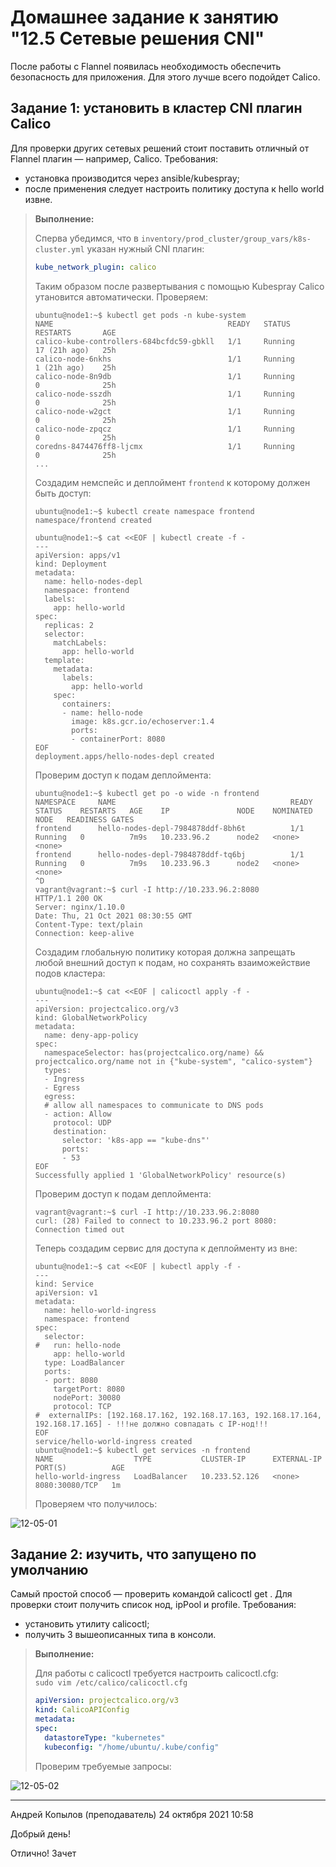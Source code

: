 # Домашнее задание к занятию "12.5 Сетевые решения CNI"

После работы с Flannel появилась необходимость обеспечить безопасность для приложения. Для этого лучше всего подойдет Calico.
## Задание 1: установить в кластер CNI плагин Calico
Для проверки других сетевых решений стоит поставить отличный от Flannel плагин — например, Calico. Требования: 
* установка производится через ansible/kubespray;
* после применения следует настроить политику доступа к hello world извне.
> **Выполнение:**    
> 
> Сперва убедимся, что в `inventory/prod_cluster/group_vars/k8s-cluster.yml` указан нужный CNI плагин:
> ```yaml
> kube_network_plugin: calico
> ```
> Таким образом после развертывания с помощью Kubespray Calico утановится автоматически. Проверяем:
> ```console
> ubuntu@node1:~$ kubectl get pods -n kube-system
> NAME                                       READY   STATUS        RESTARTS       AGE
> calico-kube-controllers-684bcfdc59-gbkll   1/1     Running       17 (21h ago)   25h
> calico-node-6nkhs                          1/1     Running       1 (21h ago)    25h
> calico-node-8n9db                          1/1     Running       0              25h
> calico-node-sszdh                          1/1     Running       0              25h
> calico-node-w2gct                          1/1     Running       0              25h
> calico-node-zpqcz                          1/1     Running       0              25h
> coredns-8474476ff8-ljcmx                   1/1     Running       0              25h
> ...
> ```
>
> Создадим немспейс и деплоймент `frontend` к которому должен быть доступ:
> ```console
> ubuntu@node1:~$ kubectl create namespace frontend
> namespace/frontend created
> 
> ubuntu@node1:~$ cat <<EOF | kubectl create -f -
> ---
> apiVersion: apps/v1
> kind: Deployment
> metadata:
>   name: hello-nodes-depl
>   namespace: frontend
>   labels:
>     app: hello-world
> spec:
>   replicas: 2
>   selector:
>     matchLabels:
>       app: hello-world
>   template:
>     metadata:
>       labels:
>         app: hello-world
>     spec:
>       containers:
>       - name: hello-node
>         image: k8s.gcr.io/echoserver:1.4
>         ports:
>         - containerPort: 8080
> EOF
> deployment.apps/hello-nodes-depl created
> ```
>
> Проверим доступ к подам деплоймента:
> ```console
> ubuntu@node1:~$ kubectl get po -o wide -n frontend
> NAMESPACE     NAME                                       READY   STATUS    RESTARTS   AGE    IP               NODE    NOMINATED NODE   READINESS GATES
> frontend      hello-nodes-depl-7984878ddf-8bh6t          1/1     Running   0          7m9s   10.233.96.2      node2   <none>           <none>
> frontend      hello-nodes-depl-7984878ddf-tq6bj          1/1     Running   0          7m9s   10.233.96.3      node2   <none>           <none>
> ^D
> vagrant@vagrant:~$ curl -I http://10.233.96.2:8080
> HTTP/1.1 200 OK
> Server: nginx/1.10.0
> Date: Thu, 21 Oct 2021 08:30:55 GMT
> Content-Type: text/plain
> Connection: keep-alive
> ```
>
> Создадим глобальную политику которая должна запрещать любой внешний доступ к подам, но сохранять взаиможействие подов кластера:
> ```console
> ubuntu@node1:~$ cat <<EOF | calicoctl apply -f -
> ---
> apiVersion: projectcalico.org/v3
> kind: GlobalNetworkPolicy
> metadata:
>   name: deny-app-policy
> spec:
>   namespaceSelector: has(projectcalico.org/name) && projectcalico.org/name not in {"kube-system", "calico-system"}
>   types:
>   - Ingress
>   - Egress
>   egress:
>   # allow all namespaces to communicate to DNS pods
>   - action: Allow
>     protocol: UDP
>     destination:
>       selector: 'k8s-app == "kube-dns"'
>       ports:
>       - 53
> EOF
> Successfully applied 1 'GlobalNetworkPolicy' resource(s)
> ```
>
> Проверим доступ к подам деплоймента:
> ```console
> vagrant@vagrant:~$ curl -I http://10.233.96.2:8080
> curl: (28) Failed to connect to 10.233.96.2 port 8080: Connection timed out
> ```
>
> Теперь создадим сервис для доступа к деплойменту из вне:
> ```console
> ubuntu@node1:~$ cat <<EOF | kubectl apply -f -
> ---
> kind: Service
> apiVersion: v1
> metadata:
>   name: hello-world-ingress
>   namespace: frontend
> spec:
>   selector:
> #   run: hello-node
>     app: hello-world
>   type: LoadBalancer
>   ports:
>   - port: 8080
>     targetPort: 8080
>     nodePort: 30080
>     protocol: TCP
> #  externalIPs: [192.168.17.162, 192.168.17.163, 192.168.17.164, 192.168.17.165] - !!!не должно совпадать с IP-нод!!!
> EOF
> service/hello-world-ingress created
> ubuntu@node1:~$ kubectl get services -n frontend
> NAME                  TYPE           CLUSTER-IP      EXTERNAL-IP       PORT(S)          AGE
> hello-world-ingress   LoadBalancer   10.233.52.126   <none>            8080:30080/TCP   1m
> ```
>
> Проверяем что получилось:

![12-05-01](1.png)



## Задание 2: изучить, что запущено по умолчанию
Самый простой способ — проверить командой calicoctl get <type>. Для проверки стоит получить список нод, ipPool и profile.
Требования: 
* установить утилиту calicoctl;
* получить 3 вышеописанных типа в консоли.
 
> **Выполнение:**    
> 
> Для работы с calicoctl требуется настроить calicoctl.cfg:    
> `sudo vim /etc/calico/calicoctl.cfg`    
> ```yaml
> apiVersion: projectcalico.org/v3
> kind: CalicoAPIConfig
> metadata:
> spec:
>   datastoreType: "kubernetes"
>   kubeconfig: "/home/ubuntu/.kube/config"
> ```
> 
> Проверим требуемые запросы:

![12-05-02](2.png)

---

Андрей Копылов (преподаватель)
24 октября 2021 10:58

Добрый день!

Отлично! Зачет
